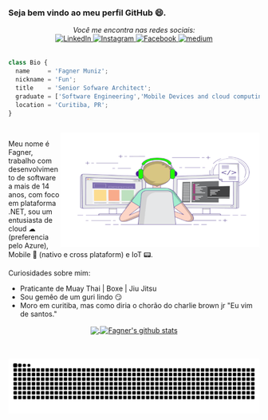 ### Seja bem vindo ao meu perfil GitHub 😄.

<div align="center">
  <i>Você me encontra nas redes sociais:</i>
  <br>

  <!--Linkedin-->
  <a href="https://www.linkedin.com/in/famuniz/" target="_blank">
	<img src="https://img.shields.io/badge/LinkedIn-%230077B5.svg?&style=flat-square&logo=linkedin&logoColor=white" alt="LinkedIn">
  </a>
	
  <!--Instagram-->
  <a href="https://www.instagram.com/fagnerfun/" target="_blank">
	<img src="https://img.shields.io/badge/Instagram-%23E4405F.svg?&style=flat-square&logo=instagram&logoColor=white" alt="Instagram">
  </a>

  <!--Facebook-->
  <a href="https://www.facebook.com/FagnerFun" target="_blank">
	<img src="https://img.shields.io/badge/Facebook-%231877F2.svg?&style=flat-square&logo=facebook&logoColor=white" alt="Facebook">
  </a>

  <!--Medium-->
  <a href="https://medium.com/@fagner-santos" target="_blank">
	<img src="https://img.shields.io/badge/medium-black?&style=flat-square&logo=medium&logoColor=white" alt="medium">
  </a>
</div>

<br />

```js
class Bio {
  name     = 'Fagner Muniz';
  nickname = 'Fun';
  title    = 'Senior Sofware Architect';
  graduate = ['Software Engineering','Mobile Devices and cloud computing'];
  location = 'Curitiba, PR';
}
```
<br />


<img align="right" alt="animacao" src="https://github.com/FagnerFun/fagnerfun/blob/main/images/animacao.gif" width="400" height="230" />


Meu nome é Fagner, trabalho com desenvolvimento de software a mais de 14 anos, com foco em plataforma .NET, sou um entusiasta de cloud ☁ (preferencia pelo Azure), Mobile 📱 (nativo e cross plataform) e IoT 📟.


Curiosidades sobre mim:
 - Praticante de Muay Thai | Boxe | Jiu Jitsu
 - Sou gemêo de um guri lindo 😏
 - Moro em curitiba, mas como diria o chorão do charlie brown jr "Eu vim de santos."

<div align="center">
  <!--Top Languages-->
  <a href="https://github.com/FagnerFun?tab=repositories">
    <img height="180em" align="center" src="https://github-readme-stats.anuraghazra1.vercel.app/api/top-langs/?username=fagnerfun&hide=Batchfile&layout=compact&theme=dracula" />
  </a>

  <!--Stats-->
  <a href="https://github.com/FagnerFun?tab=repositories">
    <img height="180em" align="center" src="https://github-readme-stats.anuraghazra1.vercel.app/api?username=fagnerfun&show_icons=true&line_height=27&theme=dracula" alt="Fagner's github stats" />
  </a>
</div>


<br />
<br />

<div align="center">

![Snake animation](https://github.com/fagnerfun/fagnerfun/blob/output/github-contribution-grid-snake.svg)
 
</div>
